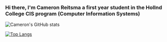 ### Hi there, I'm Cameron Reitsma a first year student in the Hollnd College CIS program (Computer Information Systems)

<!--
**Cdreitsma/Cdreitsma** is a ✨ _special_ ✨ repository because its `README.md` (this file) appears on your GitHub profile.

Here are some ideas to get you started:

- 🔭 I’m currently working on ...
- 🌱 I’m currently learning ...
- 👯 I’m looking to collaborate on ...
- 🤔 I’m looking for help with ...
- 💬 Ask me about ...
- 📫 How to reach me: ...
- 😄 Pronouns: ...
- ⚡ Fun fact: ...
-->

![Cameron's GitHub stats](https://github-readme-stats.vercel.app/api?username=Cdreitsma&show_icons=true&theme=transparent)

[![Top Langs](https://github-readme-stats.vercel.app/api/top-langs/?username=Cdreitsma)](https://github.com/anuraghazra/github-readme-stats)
